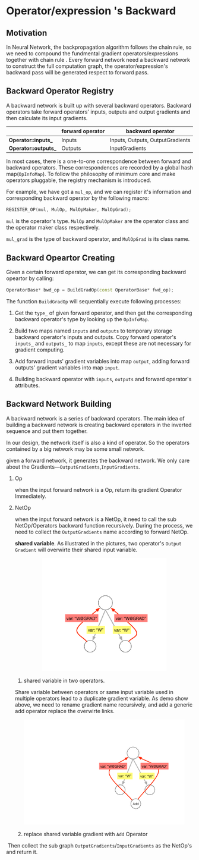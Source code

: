 # Operator/expression 's Backward

## Motivation

In Neural Network, the backpropagation algorithm follows the chain rule, so we need to compound the fundmental gradient operators/expressions together with chain rule . Every forward network need a backward network to construct the full computation graph, the operator/expression's backward pass will be generated respect to forward pass.
  
## Backward Operator Registry

A backward network is built up with several backward operators. Backward operators take forward operators' inputs, outputs and output gradients and then calculate its input gradients.

|                        | forward operator | backward operator 
| ---------------------- | ---------------- |------------------------- |		
| **Operator::inputs_**  | Inputs       | Inputs, Outputs, OutputGradients |	
| **Operator::outputs_** | Outputs          | InputGradients            |

 In most cases, there is a one-to-one correspondence between forward and backward operators. These correspondences are recorded by a global hash map(`OpInfoMap`). To follow the philosophy of minimum core and make operators pluggable, the registry mechanism is introduced.

For example, we have got a `mul_op`, and we can register it's information and corresponding backward operator by the following macro:

```cpp
REGISTER_OP(mul, MulOp, MulOpMaker, MulOpGrad);
```

`mul` is the operator's type. `MulOp` and `MulOpMaker` are the operator class and the operator maker class respectively.

`mul_grad` is the type of backward operator, and `MulOpGrad` is its class name.

## Backward Opeartor Creating

Given a certain forward operator, we can get its corresponding backward opeartor by calling:

```cpp
OperatorBase* bwd_op = BuildGradOp(const OperatorBase* fwd_op);
``` 

The function `BuildGradOp` will sequentially execute following processes:

1. Get the `type_` of given forward operator, and then get the corresponding backward operator's type by looking up the `OpInfoMap`.

2. Build two maps named `inputs` and `outputs` to temporary storage backward operator's inputs and outputs. Copy forward operator's `inputs_` and `outputs_` to map `inputs`, except these are not necessary for gradient computing.

3. Add forward inputs' gradient variables into map `output`, adding forward outputs' gradient variables into map `input`.

4. Building backward operator with `inputs`, `outputs` and forward operator's attributes.

## Backward Network Building

A backward network is a series of backward operators. The main idea of building a backward network is creating backward operators in the inverted sequence and put them together.

In our design, the network itself is also a kind of operator. So the operators contained by a big network may be some small network. 

given a forward network, it generates the backward network. We only care about the Gradients—`OutputGradients`,`InputGradients`.

1. Op 

   when the input forward network is a Op, return its gradient Operator Immediately.

2. NetOp 

   when the input forward network is a NetOp, it need to call the sub NetOp/Operators backward function recursively. During the process, we need to collect the `OutputGradients` name according to forward NetOp.

   **shared variable**. As illustrated in the pictures, two operator's `Output` `Gradient` will overwirte their shared input variable.  

   <p align="center">
   <img src="./images/duplicate_op.png" width="70%" ><br/>

   1. shared variable in two operators. 

   </p>

   Share variable between operators or same input variable used in multiple operators lead to a duplicate gradient variable. As demo show above, we need to rename gradient name recursively, and add a generic add operator replace the overwirte links. 

   <p align="center">
   <img src="images/duplicate_op2.png" width="90%" ><br/>

   2. replace shared variable gradient with `Add` Operator

   </p>



​	Then collect the sub graph `OutputGradients`/`InputGradients` as the NetOp's and return it.
